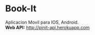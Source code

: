 Book-It
=======

Aplicacion Movil para IOS, Android.   
**Web API:** http://pinit-api.herokuapp.com
